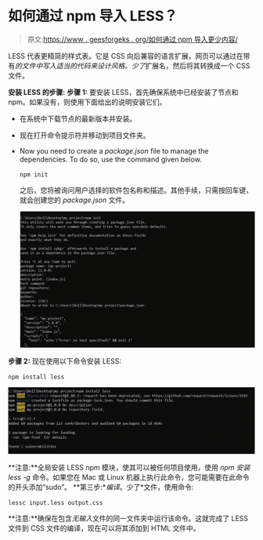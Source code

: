 # 如何通过 npm 导入 LESS？

> 原文:[https://www . geesforgeks . org/如何通过 npm 导入更少内容/](https://www.geeksforgeeks.org/how-to-import-less-through-npm/)

LESS 代表更精简的样式表。它是 CSS 向后兼容的语言扩展。网页可以通过在带有*的文件中写入适当的代码来设计风格。少了*扩展名，然后将其转换成一个 CSS 文件。

**安装 LESS 的步骤:**
**步骤 1:** 要安装 LESS，首先确保系统中已经安装了节点和 npm。如果没有，则使用下面给出的说明安装它们。

*   在系统中下载节点的最新版本并安装。
*   现在打开命令提示符并移动到项目文件夹。
*   Now you need to create a *package.json* file to manage the dependencies. To do so, use the command given below.

    ```
    npm init
    ```

    之后，您将被询问用户选择的软件包名称和描述。其他手续，只需按回车键，就会创建您的 *package.json* 文件。

    ![](img/b180d8c05ed71fccc34d9a4e8e98762f.png)

**步骤 2:** 现在使用以下命令安装 LESS:

```
npm install less
```

![](img/d2ff68a82e061bb725bce0da7c5b828f.png)

**注意:**全局安装 LESS npm 模块，使其可以被任何项目使用，使用 *npm 安装 less -g* 命令。如果您在 Mac 或 Linux 机器上执行此命令，您可能需要在此命令的开头添加“sudo”。
**第三步:**编译*。少了*文件，使用命令:

```
lessc input.less output.css
```

**注意:**确保在包含*无输入*文件的同一文件夹中运行该命令。这就完成了 LESS 文件到 CSS 文件的编译，现在可以将其添加到 HTML 文件中。